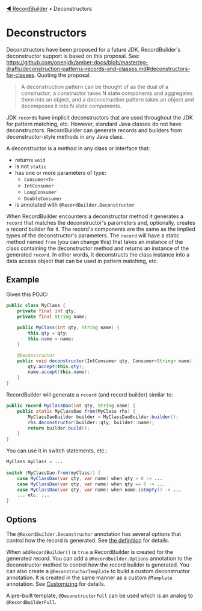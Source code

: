 [◀︎ RecordBuilder](README.md) • Deconstructors

# Deconstructors

Deconstructors have been proposed for a future JDK. RecordBuilder's deconstructor support is based on this proposal. See: https://github.com/openjdk/amber-docs/blob/master/eg-drafts/deconstruction-patterns-records-and-classes.md#deconstructors-for-classes.
Quoting the proposal:

> A deconstruction pattern can be thought of as the dual of a constructor; a constructor takes N state components and 
> aggregates them into an object, and a deconstruction pattern takes an object and decomposes it into N state components. 

JDK `record`s have implicit deconstructors that are used throughout the JDK for pattern matching, etc. However, standard
Java classes do not have deconstructors. RecordBuilder can generate records and builders from deconstructor-style methods in any Java class.

A deconstructor is a method in any class or interface that:

- returns `void`
- is not `static`
- has one or more parameters of type:
  - `Consumer<T>`
  - `IntConsumer`
  - `LongConsumer`
  - `DoubleConsumer`
- is annotated with `@RecordBuilder.Deconstructor`

When RecordBuilder encounters a deconstructor method it generates a `record` that matches the deconstructor's parameters
and, optionally, creates a record builder for it.
The record's components are the same as the implied types of the deconstructor's parameters. The `record` will have a static 
method named `from` (you can change this) that
takes an instance of the class containing the deconstructor method and returns an instance of the generated `record`.
In other words, it deconstructs the class instance into a data access object that can be used in pattern matching,
etc.

## Example

Given this POJO:

```java
public class MyClass {
    private final int qty;
    private final String name;
    
    public MyClass(int qty, String name) {
        this.qty = qty;
        this.name = name;
    }

    @Deconstructor
    public void deconstructor(IntConsumer qty, Consumer<String> name) {
        qty.accept(this.qty);
        name.accept(this.name);
    }
}
```

RecordBuilder will generate a `record` (and record builder) similar to:

```java
public record MyClassDao(int qty, String name) {
    public static MyClassDao from(MyClass rhs) {
        MyClassDaoBuilder builder = MyClassDaoBuilder.builder();
        rhs.deconstructor(builder::qty, builder::name);
        return builder.build();
    }
}
```

You can use it in switch statements, etc.:

```java
MyClass myClass = ...
        
switch (MyClassDao.from(myClass)) {
    case MyClassDao(var qty, var name) when qty > 0 -> ...
    case MyClassDao(var qty, var name) when qty == 0 -> ...
    case MyClassDao(var qty, var name) when name.isEmpty() -> ...
    ... etc. ...
}
```

## Options

The `@RecordBuilder.Deconstructor` annotation has several options that control how the record is generated.
See [the definition](record-builder-core/src/main/java/io/soabase/recordbuilder/core/RecordBuilder.java) for details.

When `addRecordBuilder()` is `true` a RecordBuilder is created for the generated record. You can add
a `@RecordBuilder.Options` annotation to the deconstructor method to control how the record builder is generated.
You can also create a `@DeconstructorTemplate` to build a custom deconstructor annotation. It is created
in the same manner as a custom `@Template` annotation. See [Customizing](customizing.md#create-a-custom-annotation) for details.

A pre-built template, `@DeconstructorFull` can be used which is an analog to `@RecordBuilderFull`.
